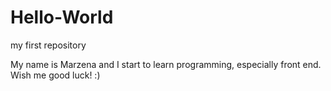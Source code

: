 # Hello-World
my first repository

My name is Marzena and I start to learn programming, especially front end.
Wish me good luck! :)
